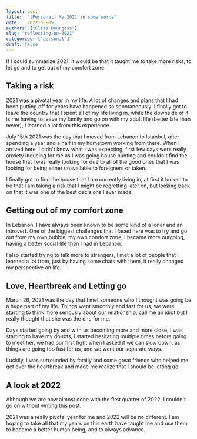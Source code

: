 ```yaml
---
layout: post
title:  "[Personal] My 2021 in some words"
date:   2022-03-05
authors: ["Elias Bourgess"]
slug: "reflecting-on-2021"
categories: ["personal"]
draft: false
---
```


If I could summarize 2021, it would be that it taught me to take more risks, to let go and to get out of my comfort zone

## Taking a risk

2021 was a pivotal year in my life. A lot of changes and plans that I had been putting off for years have happened so spontaneously. I finally got to leave the country that I spent all of my life living in, while the downside of it is me having to leave my family and go on with my adult life (better late than never), I learned a lot from this experience. 

July 15th 2021 was the day that I moved from Lebanon to Istanbul, after spending a year and a half in my hometown working from there. When I arrived here, I didn't know what I was expecting, first few days were really anxiety inducing for me as I was going house hunting and couldn't find the house that I was really looking for due to all of the good ones that I was looking for being either unavailable to foreigners or taken. 

I finally got to find the house that I am currently living in, at first it looked to be that I am taking a risk that I might be regretting later on, but looking back on that it was one of the best decisions I ever made.

## Getting out of my comfort zone

In Lebanon, I have always been known to be some kind of a loner and an introvert. One of the biggest challenges that I faced here was to try and go out from my own bubble, my own comfort zone, I became more outgoing, having a better social life than I had in Lebanon. 

I also started trying to talk more to strangers, I met a lot of people that I learned a lot from, just by having some chats with them, it really changed  my perspective on life.


## Love, Heartbreak and Letting go

March 26, 2021 was the day that I met someone who I thought was going be a huge part of my life. Things went smoothly and fast for us, we were starting to think more seriously about our relationship, call me an idiot but I really thought that she was the one for me. 

Days started going by and with us becoming more and more close, I was starting to have my doubts, I started hesitating multiple times before going to meet her, we had our first fight when I asked if we can slow down, as things are going too fast for us, and we went our separate ways.

Luckily, I was surrounded by family and some great friends who helped me get over the heartbreak and made me realize that I should be letting go. 

## A look at 2022

Although we are now almost done with the first quarter of 2022, I couldn't go on without writing this post. 

2021 was a really pivotal year for me and 2022 will be no different. I am hoping to take all that my years on this earth have taught me and use them to become a better human being, and to always advance.